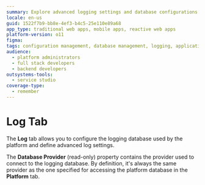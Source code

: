 ```yaml
---
summary: Explore advanced logging settings and database configurations in OutSystems 11 (O11) through the Log tab.
locale: en-us
guid: 1522f7b9-bb8e-4ef3-b4c5-25e110e89a68
app_type: traditional web apps, mobile apps, reactive web apps
platform-version: o11
figma:
tags: configuration management, database management, logging, application monitoring, performance optimization
audience:
  - platform administrators
  - full stack developers
  - backend developers
outsystems-tools:
  - service studio
coverage-type:
  - remember
---
```


# Log Tab

The **Log** tab allows you to configure the logging database used by the platform and define advanced log settings.

The **Database Provider** (read-only) property contains the provider used to connect to the logging database. By definition, it's always the same provider as the one specified for accessing the platform database in the **Platform** tab.
